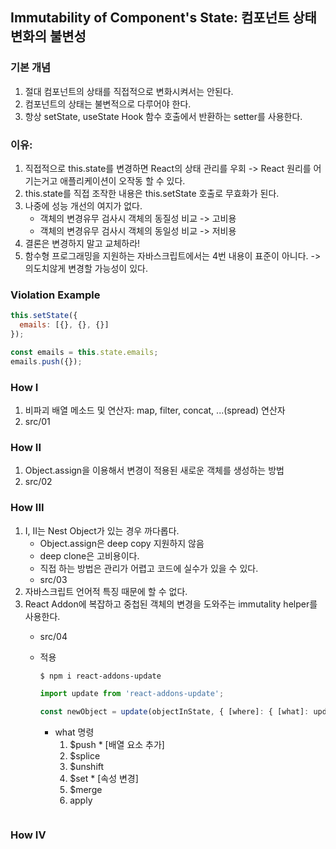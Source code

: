 ## Immutability of Component's State: 컴포넌트 상태 변화의 불변성

### 기본 개념
1. 절대 컴포넌트의 상태를 직접적으로 변화시켜서는 안된다.
2. 컴포넌트의 상태는 불변적으로 다루어야 한다.
3. 항상 setState, useState Hook 함수 호출에서 반환하는 setter를 사용한다.

### 이유:
1. 직접적으로 this.state를 변경하면 React의 상태 관리를 우회 -> React 원리를 어기는거고 애플리케이션이 오작동 할 수 있다.
2. this.state를 직접 조작한 내용은 this.setState 호출로 무효화가 된다.
3. 나중에 성능 개선의 여지가 없다.
    - 객체의 변경유무 검사시 객체의 동질성 비교 -> 고비용 
    - 객체의 변경유무 검사시 객체의 동일성 비교 -> 저비용
4. 결론은 변경하지 말고 교체하라!
5. 함수형 프로그래밍을 지원하는 자바스크립트에서는 4번 내용이 표준이 아니다.
    -> 의도치않게 변경할 가능성이 있다.

### Violation Example
```javascript
this.setState({
  emails: [{}, {}, {}]
});

const emails = this.state.emails;
emails.push({});
```

### How I
1. 비파괴 배열 메소드 및 연산자: map, filter, concat, ...(spread) 연산자
2. src/01

### How II
1. Object.assign을 이용해서 변경이 적용된 새로운 객체를 생성하는 방법
2. src/02
### How III
1. I, II는 Nest Object가 있는 경우 까다롭다.
    - Object.assign은 deep copy 지원하지 않음
    - deep clone은 고비용이다.
    - 직접 하는 방법은 관리가 어렵고 코드에 실수가 있을 수 있다.
    - src/03
2. 자바스크립트 언어적 특징 때문에 할 수 없다.
3. React Addon에 복잡하고 중첩된 객체의 변경을 도와주는 immutality helper를 사용한다.
    - src/04
    - 적용
        ```bash
        $ npm i react-addons-update
        ```

        ```javascript
        import update from 'react-addons-update';

        const newObject = update(objectInState, { [where]: { [what]: updateValue} });
        ```
        - what 명령
            1) $push * [배열 요소 추가]
            2) $splice
            3) $unshift
            4) $set * [속성 변경]
            5) $merge
            6) apply
            
```javascript

```
### How IV